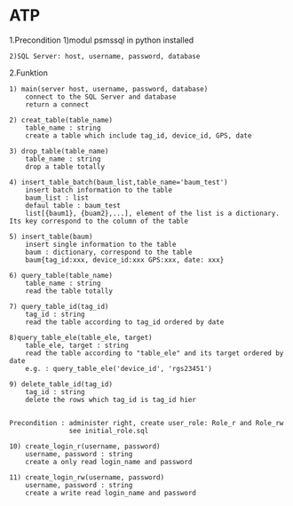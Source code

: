 # ATP

1.Precondition
	1)modul psmssql in python installed
	
	2)SQL Server: host, username, password, database

	
2.Funktion

	1) main(server host, username, password, database)
		connect to the SQL Server and database
		return a connect
	
	2) creat_table(table_name)
		table_name : string
		create a table which include tag_id, device_id, GPS, date
	
	3) drop_table(table_name)
		table_name : string
		drop a table totally
		
	4) insert_table_batch(baum_list,table_name='baum_test')
		insert batch information to the table 
		baum_list : list
		defaul table : baum_test
		list[{baum1}, {buam2},...], element of the list is a dictionary. Its key correspond to the column of the table
		
	5) insert_table(baum)
		insert single information to the table
		baum : dictionary, correspond to the table 
		baum{tag_id:xxx, device_id:xxx GPS:xxx, date: xxx}
		
	6) query_table(table_name)
		table_name : string
		read the table totally
		
	7) query_table_id(tag_id)
		tag_id : string
		read the table according to tag_id ordered by date

	8)query_table_ele(table_ele, target)
		table_ele, target : string
		read the table according to "table_ele" and its target ordered by date
		e.g. : query_table_ele('device_id', 'rgs23451')
		
	9) delete_table_id(tag_id)
		tag_id : string
		delete the rows which tag_id is tag_id hier
		
		
	Precondition : administer right, create user_role: Role_r and Role_rw 
				   see initial_role.sql
	
	10) create_login_r(username, password)
		username, password : string
		create a only read login_name and password 
		
	11) create_login_rw(username, password)
		username, password : string
		create a write read login_name and password		
		
	
